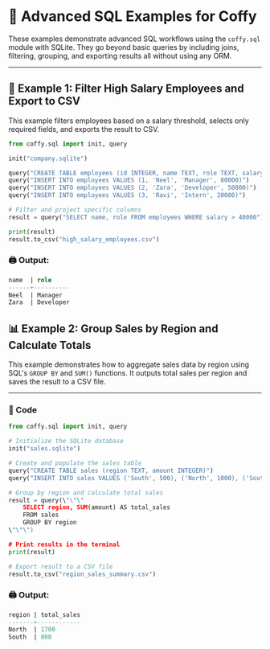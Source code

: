 # 📘 Advanced SQL Examples for Coffy

These examples demonstrate advanced SQL workflows using the `coffy.sql` module with SQLite. They go beyond basic queries by including joins, filtering, grouping, and exporting results  all without using any ORM.

---

## 🧪 Example 1: Filter High Salary Employees and Export to CSV

This example filters employees based on a salary threshold, selects only required fields, and exports the result to CSV.

```python
from coffy.sql import init, query

init("company.sqlite")

query("CREATE TABLE employees (id INTEGER, name TEXT, role TEXT, salary INTEGER)")
query("INSERT INTO employees VALUES (1, 'Neel', 'Manager', 80000)")
query("INSERT INTO employees VALUES (2, 'Zara', 'Developer', 50000)")
query("INSERT INTO employees VALUES (3, 'Ravi', 'Intern', 20000)")

# Filter and project specific columns
result = query("SELECT name, role FROM employees WHERE salary > 40000")

print(result)
result.to_csv("high_salary_employees.csv")
```

### 🖨️ Output:

```sql
name  | role    
------+----------
Neel  | Manager  
Zara  | Developer
```



## 📊 Example 2: Group Sales by Region and Calculate Totals

This example demonstrates how to aggregate sales data by region using SQL's `GROUP BY` and `SUM()` functions. It outputs total sales per region and saves the result to a CSV file.

---

### 🧾 Code

```python
from coffy.sql import init, query

# Initialize the SQLite database
init("sales.sqlite")

# Create and populate the sales table
query("CREATE TABLE sales (region TEXT, amount INTEGER)")
query("INSERT INTO sales VALUES ('South', 500), ('North', 1000), ('South', 300), ('North', 700)")

# Group by region and calculate total sales
result = query(\"\"\"
    SELECT region, SUM(amount) AS total_sales
    FROM sales
    GROUP BY region
\"\"\")

# Print results in the terminal
print(result)

# Export result to a CSV file
result.to_csv("region_sales_summary.csv")
```
### 🖨️ Output:
```sql
region | total_sales
-------+------------
North  | 1700       
South  | 800
```


